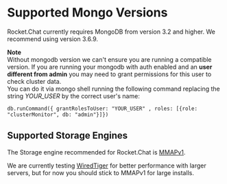# Supported Mongo Versions

Rocket.Chat currently requires MongoDB from version 3.2 and higher. We recommend using version 3.6.9.

**Note**   
 Without mongodb version we can't ensure you are running a compatible version. If you are running your mongodb with auth enabled and an **user different from admin** you may need to grant permissions for this user to check cluster data.   
 You can do it via mongo shell running the following command replacing the string _YOUR\_USER_ by the correct user\'s name:

```text
db.runCommand({ grantRolesToUser: "YOUR_USER" , roles: [{role: "clusterMonitor", db: "admin"}]})
```

## Supported Storage Engines

The Storage engine recommended for Rocket.Chat is [MMAPv1](https://docs.mongodb.com/manual/core/mmapv1/).

We are currently testing [WiredTiger](http://www.wiredtiger.com/) for better performance with larger servers, but for now you should stick to MMAPv1 for large installs.


